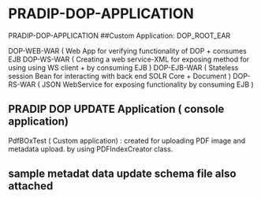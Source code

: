 # PRADIP-DOP-APPLICATION
PRADIP-DOP-APPLICATION
##Custom Application:   DOP_ROOT_EAR

DOP-WEB-WAR ( Web App for verifying functionality of DOP + consumes EJB
DOP-WS-WAR  ( Creating a web service-XML for exposing method for using using WS client + by consuming EJB ) 
DOP-EJB-WAR ( Stateless session Bean for interacting with back end SOLR Core + Document ) 
DOP-RS-WAR ( JSON WebService for exposing functionality by consuming EJB ) 

## PRADIP DOP UPDATE Application ( console application)  
PdfBOxTest ( Custom application) : 
                           created for uploading  PDF image and metadata upload.
                            by using PDFIndexCreator class.
                            
                            
## sample metadat data update schema file also attached 
